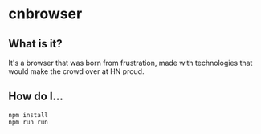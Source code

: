# cnbrowser
## What is it?
It's a browser that was born from frustration, made with technologies that would make the crowd over at HN proud.

## How do I...
```
npm install
npm run run
```


